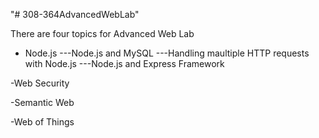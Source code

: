 "# 308-364AdvancedWebLab" 

There are four topics for Advanced Web Lab
- Node.js
---Node.js and MySQL
---Handling maultiple HTTP requests with Node.js
---Node.js and Express Framework

-Web Security

-Semantic Web

-Web of Things
